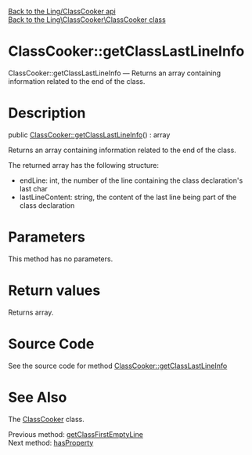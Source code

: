 [Back to the Ling/ClassCooker api](https://github.com/lingtalfi/ClassCooker/blob/master/doc/api/Ling/ClassCooker.md)<br>
[Back to the Ling\ClassCooker\ClassCooker class](https://github.com/lingtalfi/ClassCooker/blob/master/doc/api/Ling/ClassCooker/ClassCooker.md)


ClassCooker::getClassLastLineInfo
================



ClassCooker::getClassLastLineInfo — Returns an array containing information related to the end of the class.




Description
================


public [ClassCooker::getClassLastLineInfo](https://github.com/lingtalfi/ClassCooker/blob/master/doc/api/Ling/ClassCooker/ClassCooker/getClassLastLineInfo.md)() : array




Returns an array containing information related to the end of the class.

The returned array has the following structure:


- endLine: int, the number of the line containing the class declaration's last char
- lastLineContent: string, the content of the last line being part of the class declaration




Parameters
================

This method has no parameters.


Return values
================

Returns array.








Source Code
===========
See the source code for method [ClassCooker::getClassLastLineInfo](https://github.com/lingtalfi/ClassCooker/blob/master/ClassCooker.php#L558-L582)


See Also
================

The [ClassCooker](https://github.com/lingtalfi/ClassCooker/blob/master/doc/api/Ling/ClassCooker/ClassCooker.md) class.

Previous method: [getClassFirstEmptyLine](https://github.com/lingtalfi/ClassCooker/blob/master/doc/api/Ling/ClassCooker/ClassCooker/getClassFirstEmptyLine.md)<br>Next method: [hasProperty](https://github.com/lingtalfi/ClassCooker/blob/master/doc/api/Ling/ClassCooker/ClassCooker/hasProperty.md)<br>


